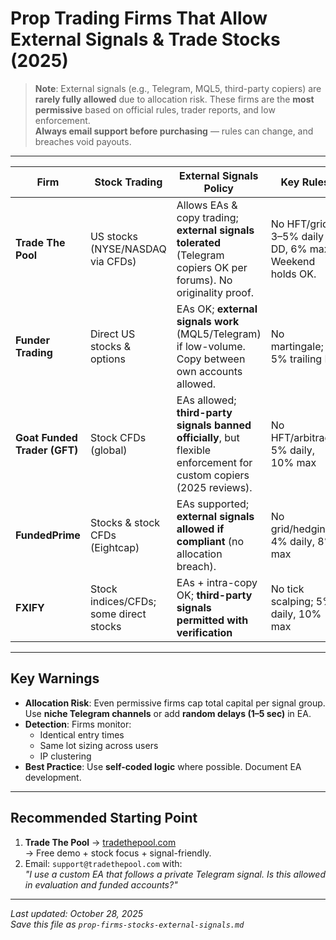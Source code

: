 # Prop Trading Firms That Allow External Signals & Trade Stocks (2025)

> **Note**: External signals (e.g., Telegram, MQL5, third-party copiers) are **rarely fully allowed** due to allocation risk. These firms are the **most permissive** based on official rules, trader reports, and low enforcement.  
> **Always email support before purchasing** — rules can change, and breaches void payouts.

---

| Firm | Stock Trading | External Signals Policy | Key Rules | Account Sizes | Profit Split | Leverage (Stocks) | Platforms | Fees | Notes |
|------|---------------|--------------------------|---------|---------------|---------------|-------------------|-----------|------|-------|
| **Trade The Pool** | US stocks (NYSE/NASDAQ via CFDs) | Allows EAs & copy trading; **external signals tolerated** (Telegram copiers OK per forums). No originality proof. | No HFT/grid; 3–5% daily DD, 6% max. Weekend holds OK. | $25K–$200K; 1-step (10% target) | 80%; on-demand after 10 days | 1:5 | Sterling (EA-compatible) | $125–$450 | Best for stock day/swing. 4.7/5 Trustpilot. |
| **Funder Trading** | Direct US stocks & options | EAs OK; **external signals work** (MQL5/Telegram) if low-volume. Copy between own accounts allowed. | No martingale; 5% trailing DD | $25K–$200K; 1-step | 100% first $25K → 90% | 1:4 | Thinkorswim | $100–$500/month | US-friendly, coaching included. 4.6/5 |
| **Goat Funded Trader (GFT)** | Stock CFDs (global) | EAs allowed; **third-party signals banned officially**, but flexible enforcement for custom copiers (2025 reviews). | No HFT/arbitrage; 5% daily, 10% max | $5K–$400K; 1–3 step | 75–95% | 1:50 | MT4/MT5 | $99–$1,199 | Verify via support. 4.3/5 |
| **FundedPrime** | Stocks & stock CFDs (Eightcap) | EAs supported; **external signals allowed if compliant** (no allocation breach). | No grid/hedging; 4% daily, 8% max | $5K–$100K; 1–2 step | 80–90% | 1:30 | DX Trade / MT5 | $50–$300 | AU-regulated. Education focus. 4.5/5 |
| **FXIFY** | Stock indices/CFDs; some direct stocks | EAs + intra-copy OK; **third-party signals permitted with verification** | No tick scalping; 5% daily, 10% max | $5K–$400K; 1–2 step | 75–90% | 1:50 | MT4/MT5 | $58–$999 | Fast scaling. 125% refund. 4.4/5 |

---

## Key Warnings
- **Allocation Risk**: Even permissive firms cap total capital per signal group. Use **niche Telegram channels** or add **random delays (1–5 sec)** in EA.
- **Detection**: Firms monitor:
  - Identical entry times
  - Same lot sizing across users
  - IP clustering
- **Best Practice**: Use **self-coded logic** where possible. Document EA development.

---

## Recommended Starting Point
1. **Trade The Pool** → [tradethepool.com](https://tradethepool.com)  
   → Free demo + stock focus + signal-friendly.
2. Email: `support@tradethepool.com` with:  
   _"I use a custom EA that follows a private Telegram signal. Is this allowed in evaluation and funded accounts?"_

---

*Last updated: October 28, 2025*  
*Save this file as `prop-firms-stocks-external-signals.md`*